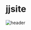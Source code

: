 # jjsite
![header](https://capsule-render.vercel.app/api?type=Cylinder&color=gradient&customColorList=0,2,2,5,30&text=JJ오신걸환경합니다.)


